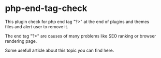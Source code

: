 # php-end-tag-check

This plugin check for php end tag "?>" at the end of plugins and themes files and alert user to remove it.

The end tag "?>" are causes of many problems like SEO ranking or browser rendering page.

Some usefull article about this topic you can find <a herf="http://www.php-fig.org/psr/psr-2/" >here<a>.
